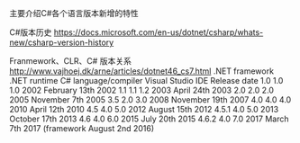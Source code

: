 ﻿主要介绍C#各个语言版本新增的特性

C#版本历史 https://docs.microsoft.com/en-us/dotnet/csharp/whats-new/csharp-version-history

Franmework、CLR、C# 版本关系 http://www.vajhoej.dk/arne/articles/dotnet46_cs7.html
.NET framework	.NET runtime	C# language/compiler	Visual Studio IDE	Release date
1.0					1.0					1.0				2002	February 13th 2002
1.1					1.1					1.2				2003	April 24th 2003
2.0					2.0					2.0				2005	November 7th 2005
3.5					2.0					3.0				2008	November 19th 2007
4.0					4.0					4.0				2010	April 12th 2010
4.5					4.0					5.0				2012	August 15th 2012
4.5.1				4.0					5.0				2013	October 17th 2013
4.6					4.0					6.0				2015	July 20th 2015
4.6.2				4.0					7.0				2017	March 7th 2017 (framework August 2nd 2016)
